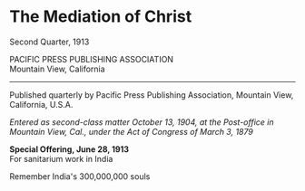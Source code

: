 # The Mediation of Christ
Second Quarter, 1913

PACIFIC PRESS PUBLISHING ASSOCIATION  
Mountain View, California

---

Published quarterly by Pacific Press Publishing Association, Mountain View, California, U.S.A.

*Entered as second-class matter October 13, 1904, at the Post-office in Mountain View, Cal., under the Act of Congress of March 3, 1879*

**Special Offering, June 28, 1913**  
For sanitarium work in India

Remember India's 300,000,000 souls